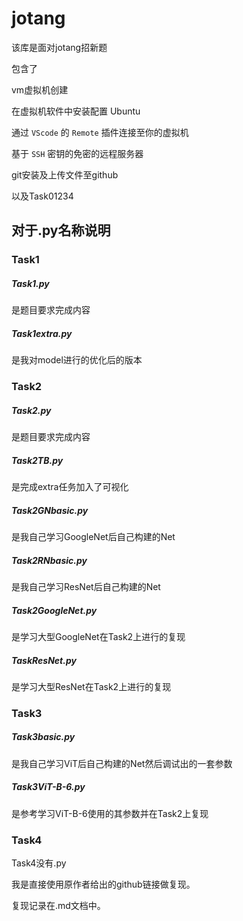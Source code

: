 # jotang

该库是面对jotang招新题

包含了

vm虚拟机创建

在虚拟机软件中安装配置 Ubuntu

通过 `VScode` 的 `Remote` 插件连接至你的虚拟机

基于 `SSH` 密钥的免密的远程服务器

git安装及上传文件至github

以及Task01234

## 对于.py名称说明

### Task1

##### Task1.py

是题目要求完成内容

##### Task1extra.py

是我对model进行的优化后的版本

### Task2

##### Task2.py

是题目要求完成内容

##### Task2TB.py

是完成extra任务加入了可视化

##### Task2GNbasic.py

是我自己学习GoogleNet后自己构建的Net

##### Task2RNbasic.py

是我自己学习ResNet后自己构建的Net

##### Task2GoogleNet.py

是学习大型GoogleNet在Task2上进行的复现

##### TaskResNet.py

是学习大型ResNet在Task2上进行的复现

### Task3

##### Task3basic.py

是我自己学习ViT后自己构建的Net然后调试出的一套参数

##### Task3ViT-B-6.py

是参考学习ViT-B-6使用的其参数并在Task2上复现

### Task4

Task4没有.py

我是直接使用原作者给出的github链接做复现。

复现记录在.md文档中。





